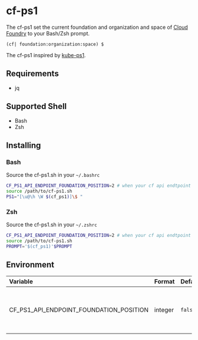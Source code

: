 # cf-ps1

The cf-ps1 set the current foundation and organization and space of [Cloud Foundry](https://www.cloudfoundry.org/) to your Bash/Zsh prompt.

```
(cf| foundation:organization:space) $
```

The cf-ps1 inspired by [kube-ps1](https://github.com/jonmosco/kube-ps1).

## Requirements

- jq

## Supported Shell

- Bash
- Zsh

## Installing

### Bash

Source the cf-ps1.sh in your `~/.bashrc`

```sh
CF_PS1_API_ENDPOINT_FOUNDATION_POSITION=2 # when your cf api endtpoint is https://api.foundation.example.com 
source /path/to/cf-ps1.sh
PS1="[\u@\h \W $(cf_ps1)]\$ "
```

### Zsh

Source the cf-ps1.sh in your `~/.zshrc`

```sh
CF_PS1_API_ENDPOINT_FOUNDATION_POSITION=2 # when your cf api endtpoint is https://api.foundation.example.com 
source /path/to/cf-ps1.sh
PROMPT='$(cf_ps1)'$PROMPT
```

## Environment

| Variable | Format | Default | Description |
| :--- | :--- | :--- | :--- |
| CF_PS1_API_ENDPOINT_FOUNDATION_POSITION | integer | `false` | When a api endpoint is `https://api.foundation.example.com`, `api` will be displayed if set to `1`, `foundation` will be displayed if set to `2`. If not set, api the entire endpoint will be displayed as foundation. |
